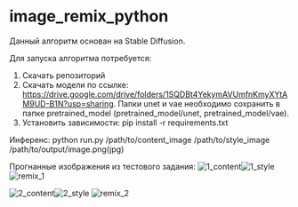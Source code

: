 # image_remix_python

Данный алгоритм основан на Stable Diffusion.

Для запуска алгоритма потребуется:
1) Скачать репозиторий
2) Скачать модели по ссылке: https://drive.google.com/drive/folders/1SQDBt4YekymAVUmfnKmyXYtAM9UD-B1N?usp=sharing. Папки unet и vae необходимо сохранить в папке pretrained_model (pretrained_model/unet, pretrained_model/vae).
3) Установить зависимости: pip install -r requirements.txt

Инференс:
python run.py /path/to/content_image /path/to/style_image /path/to/output/image.png(jpg)

Прогнанные изображения из тестового задания:
![1_content](https://github.com/Maestro2506/image_remix_python/assets/56483302/6da5701a-87ec-4064-9c48-117372e917c2)![1_style](https://github.com/Maestro2506/image_remix_python/assets/56483302/0eca746f-be74-49a4-8e16-1dc2f07232bb)
 ![remix_1](https://github.com/Maestro2506/image_remix_python/assets/56483302/9e8253c4-e0e3-47b8-9a37-fb800a3cc6ac)
 
 
![2_content](https://github.com/Maestro2506/image_remix_python/assets/56483302/98ecc497-e9cf-4f0e-b223-76dd3b2b3f54)![2_style](https://github.com/Maestro2506/image_remix_python/assets/56483302/9453c63c-f93d-4d5a-9c34-d1fdd9986cce)
![remix_2](https://github.com/Maestro2506/image_remix_python/assets/56483302/face3140-aa4d-4b38-a9f6-f751e4495592)
